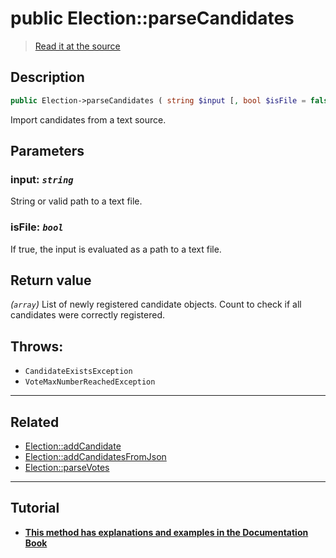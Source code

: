 # public Election::parseCandidates

> [Read it at the source](https://github.com/julien-boudry/Condorcet/blob/master/src/ElectionProcess/CandidatesProcess.php#L276)

## Description    

```php
public Election->parseCandidates ( string $input [, bool $isFile = false] ): array
```

Import candidates from a text source.

## Parameters

### **input:** *`string`*   
String or valid path to a text file.    

### **isFile:** *`bool`*   
If true, the input is evaluated as a path to a text file.    


## Return value   

*(`array`)* List of newly registered candidate objects. Count to check if all candidates were correctly registered.



## Throws:   

* ```CandidateExistsException``` 
* ```VoteMaxNumberReachedException``` 

---------------------------------------

## Related

* [Election::addCandidate](/Docs/api-reference/Election%20Class/Election--addCandidate().md)    
* [Election::addCandidatesFromJson](/Docs/api-reference/Election%20Class/Election--addCandidatesFromJson().md)    
* [Election::parseVotes](/Docs/api-reference/Election%20Class/Election--parseVotes().md)    

---------------------------------------

## Tutorial

* **[This method has explanations and examples in the Documentation Book](https://docs.condorcet.io/book/3.AsPhpLibrary/4.Candidates)**    
